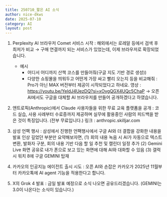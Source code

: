 ```yaml
---
title: 250710_짧은 AI 소식
author: nice-dkws
date: 2025-07-10
category: AI
layout: post
---
```


1. Perplexity AI 브라우저 Comet 서비스 시작
   : 해외에서는 로레알 등에서 검색 후 최저가 비교 → 구매 연결까지 되는 서비스가 있었는데, 이제 브라우저로 확장되었습니다.
   * 예시 
     - 어디서 어디까지 산책 코스를 만들어줘(구글 지도 기반 경로 생성))
     - 다양한 쇼핑몰을 띄워두고 어떤게 가장 싸고 빨리 오는지 등을 비교해줘
   : Pro가 아닌 MAX 버전부터 제공이 시작되었다고 하네요.
   영상 : https://youtu.be/YeldJ4UezDQ?si=xOvgQGX4UQc5ChaP
   → 오픈 AI에서도 구글을 대체할 AI 브라우저를 만들어 공개하겠다고 하였습니다.

2. 앤트로픽(Anthropic)에서 Claude 사용자들을 위한 무료 교육 플랫폼을 공개
   : 코드 실습, 사용 사례부터 수료증까지 제공하며 실무에 활용중인 사람의 피드백을 받은 것이 특징입니다. (전부 무료입니다.)
   링크 : anthropic.skilljar.com

3. 삼성 언팩 행사
   : 삼성에서 진행한 언팩행사에서 구글 AI와 더 결합을 강화한 내용을 발표
   인상 깊었던 부분만 요약해보자면,
   (1) 회의 내용 녹음 시 AI가 자동으로 텍스트 변환, 발화자 구분, 회의 내용 기반 다음 할 일 추천 및 캘린더 일정 추가
   (2) Gemini Live 화면 공유로 내가 폰으로 보고 있는 화면에 대해 AI와 대화할 수 있음
   (3) 갤럭시 워치 8에 구글 GEMINI 탑재

4. 카카오의 인공지능 에이전트 출시 시도
   : 오픈 AI와 손잡은 카카오가 2025년 11월부터 카카오톡에 AI agent 기능을 적용한다고 합니다.
   
5. X의 Grok 4 발표
   : 금일 발표 예정으로 소식 나오면 공유드리겠습니다.
   (GEMINI는 3.0이 나온다는 소식이 있습니다.)
